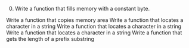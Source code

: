 0. Write a function that fills memory with a constant byte.

Write a function that copies memory area
Write a function that locates a character in a string
Write a function that locates a character in a string
Write a function that locates a character in a string
Write a function that gets the length of a prefix substring
